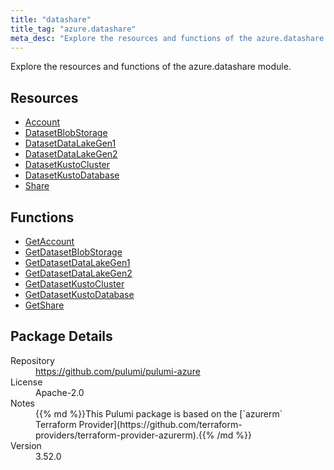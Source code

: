 ```yaml
---
title: "datashare"
title_tag: "azure.datashare"
meta_desc: "Explore the resources and functions of the azure.datashare module."
---
```


<!-- WARNING: this file was generated by Pulumi Docs Generator. -->
<!-- Do not edit by hand unless you're certain you know what you are doing! -->

Explore the resources and functions of the azure.datashare module.

<h2 id="resources">Resources</h2>
<ul class="api">
    <li><a href="account" title="Account"><span class="symbol resource"></span>Account</a></li>
    <li><a href="datasetblobstorage" title="DatasetBlobStorage"><span class="symbol resource"></span>DatasetBlobStorage</a></li>
    <li><a href="datasetdatalakegen1" title="DatasetDataLakeGen1"><span class="symbol resource"></span>DatasetDataLakeGen1</a></li>
    <li><a href="datasetdatalakegen2" title="DatasetDataLakeGen2"><span class="symbol resource"></span>DatasetDataLakeGen2</a></li>
    <li><a href="datasetkustocluster" title="DatasetKustoCluster"><span class="symbol resource"></span>DatasetKustoCluster</a></li>
    <li><a href="datasetkustodatabase" title="DatasetKustoDatabase"><span class="symbol resource"></span>DatasetKustoDatabase</a></li>
    <li><a href="share" title="Share"><span class="symbol resource"></span>Share</a></li>
</ul>

<h2 id="functions">Functions</h2>
<ul class="api">
    <li><a href="getaccount" title="GetAccount"><span class="symbol function"></span>GetAccount</a></li>
    <li><a href="getdatasetblobstorage" title="GetDatasetBlobStorage"><span class="symbol function"></span>GetDatasetBlobStorage</a></li>
    <li><a href="getdatasetdatalakegen1" title="GetDatasetDataLakeGen1"><span class="symbol function"></span>GetDatasetDataLakeGen1</a></li>
    <li><a href="getdatasetdatalakegen2" title="GetDatasetDataLakeGen2"><span class="symbol function"></span>GetDatasetDataLakeGen2</a></li>
    <li><a href="getdatasetkustocluster" title="GetDatasetKustoCluster"><span class="symbol function"></span>GetDatasetKustoCluster</a></li>
    <li><a href="getdatasetkustodatabase" title="GetDatasetKustoDatabase"><span class="symbol function"></span>GetDatasetKustoDatabase</a></li>
    <li><a href="getshare" title="GetShare"><span class="symbol function"></span>GetShare</a></li>
</ul>

<h2 id="package-details">Package Details</h2>
<dl class="package-details">
	<dt>Repository</dt>
	<dd><a href="https://github.com/pulumi/pulumi-azure">https://github.com/pulumi/pulumi-azure</a></dd>
	<dt>License</dt>
	<dd>Apache-2.0</dd>
	<dt>Notes</dt>
	<dd>{{% md %}}This Pulumi package is based on the [`azurerm` Terraform Provider](https://github.com/terraform-providers/terraform-provider-azurerm).{{% /md %}}</dd>
	<dt>Version</dt>
	<dd>3.52.0</dd>
</dl>

